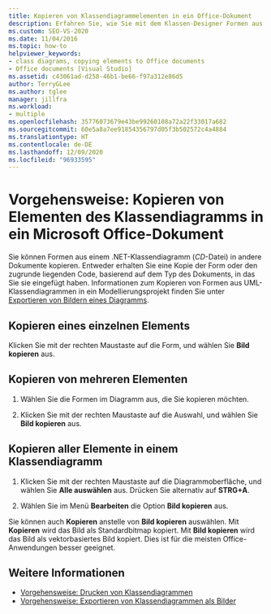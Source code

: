 ```yaml
---
title: Kopieren von Klassendiagrammelementen in ein Office-Dokument
description: Erfahren Sie, wie Sie mit dem Klassen-Designer Formen aus einem .NET-Klassendiagramm in andere Dokumente kopieren. Sie erhalten entweder eine Kopie der Form oder des zugrunde liegenden Codes.
ms.custom: SEO-VS-2020
ms.date: 11/04/2016
ms.topic: how-to
helpviewer_keywords:
- class diagrams, copying elements to Office documents
- Office documents [Visual Studio]
ms.assetid: c43061ad-d258-46b1-be66-f97a312e86d5
author: TerryGLee
ms.author: tglee
manager: jillfra
ms.workload:
- multiple
ms.openlocfilehash: 35776073679e43be99260108a72a22f33017a682
ms.sourcegitcommit: 60e5a8a7ee91854356797d05f3b502572c4a4884
ms.translationtype: HT
ms.contentlocale: de-DE
ms.lasthandoff: 12/09/2020
ms.locfileid: "96933595"
---
```

# <a name="how-to-copy-class-diagram-elements-to-a-microsoft-office-document"></a>Vorgehensweise: Kopieren von Elementen des Klassendiagramms in ein Microsoft Office-Dokument

Sie können Formen aus einem .NET-Klassendiagramm (*CD*-Datei) in andere Dokumente kopieren. Entweder erhalten Sie eine Kopie der Form oder den zugrunde liegenden Code, basierend auf dem Typ des Dokuments, in das Sie sie eingefügt haben. Informationen zum Kopieren von Formen aus UML-Klassendiagrammen in ein Modellierungsprojekt finden Sie unter [Exportieren von Bildern eines Diagramms](../../modeling/export-diagrams-as-images.md).

## <a name="copy-a-single-element"></a>Kopieren eines einzelnen Elements

Klicken Sie mit der rechten Maustaste auf die Form, und wählen Sie **Bild kopieren** aus.

## <a name="copy-several-elements"></a>Kopieren von mehreren Elementen

1. Wählen Sie die Formen im Diagramm aus, die Sie kopieren möchten.

2. Klicken Sie mit der rechten Maustaste auf die Auswahl, und wählen Sie **Bild kopieren** aus.

## <a name="copy-all-the-elements-in-a-class-diagram"></a>Kopieren aller Elemente in einem Klassendiagramm

1. Klicken Sie mit der rechten Maustaste auf die Diagrammoberfläche, und wählen Sie **Alle auswählen** aus. Drücken Sie alternativ auf **STRG+A**.

2. Wählen Sie im Menü **Bearbeiten** die Option **Bild kopieren** aus.

Sie können auch **Kopieren** anstelle von **Bild kopieren** auswählen. Mit **Kopieren** wird das Bild als Standardbitmap kopiert. Mit **Bild kopieren** wird das Bild als vektorbasiertes Bild kopiert. Dies ist für die meisten Office-Anwendungen besser geeignet.

## <a name="see-also"></a>Weitere Informationen

- [Vorgehensweise: Drucken von Klassendiagrammen](how-to-print-class-diagrams.md)
- [Vorgehensweise: Exportieren von Klassendiagrammen als Bilder](how-to-export-class-diagrams-as-images.md)
